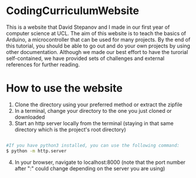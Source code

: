 # CodingCurriculumWebsite
This is a website that David Stepanov and I made in our first year of computer science at UCL. The aim of this website is to teach the basics of Arduino, a microcontroller that can be used for many projects. By the end of this tutorial, you should be able to go out and do your own projects by using other documentation. Although we made our best effort to have the turorial self-contained, we have provided sets of challenges and external references for further reading. 

# How to use the website

1. Clone the directory using your preferred method or extract the zipfile
2. In a terminal, change your directory to the one you just cloned or downloaded
3. Start an http server locally from the terminal (staying in that same directory which is the project's root directory)
``` bash

#If you have python3 installed, you can use the following command:
$ python -m http.server

```
4. In your browser, navigate to localhost:8000 (note that the port number after ":" could change depending on the server you are using)
